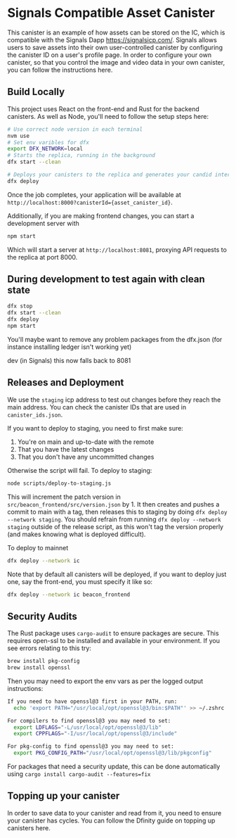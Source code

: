 # Signals Compatible Asset Canister

This canister is an example of how assets can be stored on the IC, which is compatible with the Signals Dapp https://signalsicp.com/. Signals allows users to save assets into their own user-controlled canister by configuring the canister ID on a user's profile page. In order to configure your own canister, so that you control the image and video data in your own canister, you can follow the instructions here.


## Build Locally

This project uses React on the front-end and Rust for the backend canisters. As well as Node, you'll need to follow the setup steps here:

```bash
# Use correct node version in each terminal
nvm use 
# Set env varibles for dfx 
export DFX_NETWORK=local
# Starts the replica, running in the background
dfx start --clean 

# Deploys your canisters to the replica and generates your candid interface
dfx deploy
```

Once the job completes, your application will be available at `http://localhost:8000?canisterId={asset_canister_id}`.

Additionally, if you are making frontend changes, you can start a development server with

```bash
npm start
```

Which will start a server at `http://localhost:8081`, proxying API requests to the replica at port 8000.

## During development to test again with clean state

```bash
dfx stop
dfx start --clean
dfx deploy
npm start
```

You'll maybe want to remove any problem packages from the dfx.json (for instance installing ledger isn't working yet)

 dev (in Signals) this now falls back to 8081

## Releases and Deployment

We use the `staging` icp address to test out changes before they reach the main address. You can check the canister IDs that are used in `canister_ids.json`.

If you want to deploy to staging, you need to first make sure:

1. You're on main and up-to-date with the remote
2. That you have the latest changes
3. That you don't have any uncommitted changes

Otherwise the script will fail. To deploy to staging:

```bash
node scripts/deploy-to-staging.js
```

This will increment the patch version in `src/beacon_frontend/src/version.json` by 1. It then creates and pushes a commit to main with a tag, then releases this to staging by doing `dfx deploy --network staging`. You should refrain from running `dfx deploy --network staging` outside of the release script, as this won't tag the version properly (and makes knowing what is deployed difficult).

To deploy to mainnet

```bash
dfx deploy --network ic
```

Note that by default all canisters will be deployed, if you want to deploy just one, say the front-end, you must specify it like so:

```bash
dfx deploy --network ic beacon_frontend
```

## Security Audits

The Rust package uses `cargo-audit` to ensure packages are secure. This requires open-ssl to be installed and available in your environment. If you see errors relating to this try:

```bash
brew install pkg-config
brew install openssl
```

Then you may need to export the env vars as per the logged output instructions:

```bash
If you need to have openssl@3 first in your PATH, run:
  echo 'export PATH="/usr/local/opt/openssl@3/bin:$PATH"' >> ~/.zshrc

For compilers to find openssl@3 you may need to set:
  export LDFLAGS="-L/usr/local/opt/openssl@3/lib"
  export CPPFLAGS="-I/usr/local/opt/openssl@3/include"

For pkg-config to find openssl@3 you may need to set:
  export PKG_CONFIG_PATH="/usr/local/opt/openssl@3/lib/pkgconfig"
```

For packages that need a security update, this can be done automatically using `cargo install cargo-audit --features=fix`

## Topping up your canister

In order to save data to your canister and read from it, you need to ensure your canister has cycles. You can follow the Dfinity guide on topping up canisters here.
